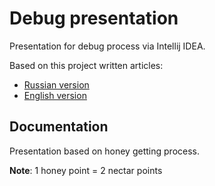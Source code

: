 # Debug presentation

Presentation for debug process via Intellij IDEA.

Based on this project written articles:
*   [Russian version](https://javarush.ru/groups/posts/2463-debug-v-intellij-idea-gayd-dlja-novichkov)
*   [English version](https://codegym.cc/groups/posts/243-debugging-in-intellij-idea-a-beginners-guide)

## Documentation
Presentation based on honey getting process.

**Note**: 1 honey point = 2 nectar points


